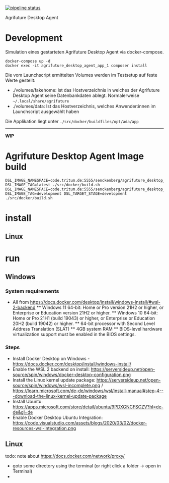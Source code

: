 [![pipeline status](https://code.tritum.de/senckenberg/agrifuture_desktop_agent/badges/main/pipeline.svg)](https://code.tritum.de/senckenberg/agrifuture_desktop_agent/-/commits/main) 

Agrifuture Desktop Agent

# Development

Simulation eines gestarteten Agrifuture Desktop Agent via docker-compose.


```
docker-compose up -d
docker exec -it agrifuture_desktop_agent_app_1 composer install
```

Die vom Launchscript ermittelten Volumes werden im Testsetup auf feste Werte gestellt:

* ./volumes/fakehome: Ist das Hostverzeichnis in welches der Agrifuture Desktop Agent seine Datenbankdaten ablegt. Normalerweise `~/.local/share/agrifuture`
* ./volumes/data: Ist das Hostverzeichnis, welches Anwender:innen im Launchscript ausgewählt haben

Die Applikation liegt unter `./src/docker/buildfiles/opt/ada/app`

---

**WIP**

# Agrifuture Desktop Agent Image build

```
DSL_IMAGE_NAMESPACE=code.tritum.de:5555/senckenberg/agrifuture_desktop_agent DSL_IMAGE_TAG=latest ./src/docker/build.sh
DSL_IMAGE_NAMESPACE=code.tritum.de:5555/senckenberg/agrifuture_desktop_agent DSL_IMAGE_TAG=development DSL_TARGET_STAGE=development ./src/docker/build.sh
```

# install

## Linux

# run

## Windows

### System requirements

* All from https://docs.docker.com/desktop/install/windows-install/#wsl-2-backend
** Windows 11 64-bit: Home or Pro version 21H2 or higher, or Enterprise or Education version 21H2 or higher.
** Windows 10 64-bit: Home or Pro 21H1 (build 19043) or higher, or Enterprise or Education 20H2 (build 19042) or higher.
** 64-bit processor with Second Level Address Translation (SLAT)
** 4GB system RAM
** BIOS-level hardware virtualization support must be enabled in the BIOS settings.

### Steps

* Install Docker Desktop on Windows - https://docs.docker.com/desktop/install/windows-install/
* Enable the WSL 2 backend on install: https://serversideup.net/open-source/spin/windows/docker-desktop-configuration.png
* Install the Linux kernel update package: https://serversideup.net/open-source/spin/windows/wsl-incomplete.png / https://learn.microsoft.com/de-de/windows/wsl/install-manual#step-4---download-the-linux-kernel-update-package
* Install Ubuntu: https://apps.microsoft.com/store/detail/ubuntu/9PDXGNCFSCZV?hl=de-de&gl=de
* Enable Docker Desktop Ubuntu Integration: https://code.visualstudio.com/assets/blogs/2020/03/02/docker-resources-wsl-integration.png

## Linux

todo: note about https://docs.docker.com/network/proxy/

* goto some directory using the terminal (or right click a folder -> open in Terminal)
* 
